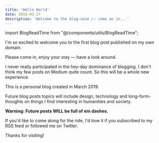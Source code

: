 ```yaml
---
title: 'Hello World'
date: 2019-03-27
description: 'Welcome to the blog-zone 👉 come on in...'
---
```


import BlogReadTime from "@/components/utils/BlogReadTime";

<BlogReadTime readTime="1"/>

I'm so excited to welcome you to the first blog post published on my own domain.

Please come in, enjoy your stay — have a look around.

I never really participated in the hey-day dominance of blogging. I don't think my few posts on Medium quite count. So this will be a whole new experience.

This is a personal blog created in March 2019.

Future blog posts topics will include design, technology and long-form-thoughts on things I find interesting in humanities and society.

**Warning: Future posts WILL be full of em dashes.**

If you'd like to come along for the ride, I'd love it if you subscribed to my RSS feed or followed me on Twitter.

Thanks for visiting!
